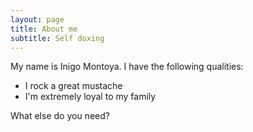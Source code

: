 ```yaml
---
layout: page
title: About me
subtitle: Self doxing
---
```


My name is Inigo Montoya. I have the following qualities:

- I rock a great mustache
- I'm extremely loyal to my family

What else do you need?

